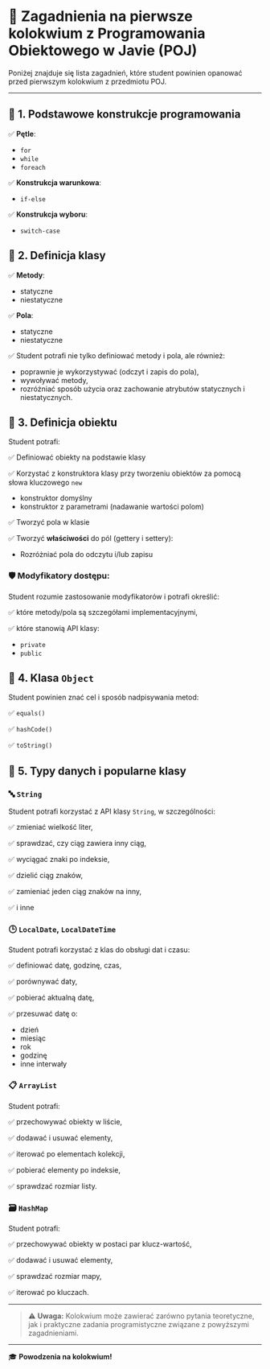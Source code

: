 # 📘 Zagadnienia na pierwsze kolokwium z Programowania Obiektowego w Javie (POJ)

Poniżej znajduje się lista zagadnień, które student powinien opanować przed pierwszym kolokwium z przedmiotu POJ.

---

## 🔁 1. Podstawowe konstrukcje programowania

✅ **Pętle**:
- `for`
- `while`
- `foreach`

✅ **Konstrukcja warunkowa**:
- `if-else`

✅ **Konstrukcja wyboru**:
- `switch-case`

## 🧱 2. Definicja klasy

✅ **Metody**:
- statyczne
- niestatyczne

✅ **Pola**:
- statyczne
- niestatyczne

✅ Student potrafi nie tylko definiować metody i pola, ale również:
- poprawnie je wykorzystywać (odczyt i zapis do pola),
- wywoływać metody,
- rozróżniać sposób użycia oraz zachowanie atrybutów statycznych i niestatycznych.

## 🧰 3. Definicja obiektu

Student potrafi:

✅ Definiować obiekty na podstawie klasy

✅ Korzystać z konstruktora klasy przy tworzeniu obiektów za pomocą słowa kluczowego `new`
- konstruktor domyślny
- konstruktor z parametrami (nadawanie wartości polom)

✅ Tworzyć pola w klasie

✅ Tworzyć **właściwości** do pól (gettery i settery):
- Rozróżniać pola do odczytu i/lub zapisu

### 🛡️ Modyfikatory dostępu:

Student rozumie zastosowanie modyfikatorów i potrafi określić:

✅ które metody/pola są szczegółami implementacyjnymi,

✅ które stanowią API klasy:
- `private`
- `public`

## 🧠 4. Klasa `Object`

Student powinien znać cel i sposób nadpisywania metod:

✅ `equals()`

✅ `hashCode()`

✅ `toString()`

## 🧮 5. Typy danych i popularne klasy

### 🔤 `String`

Student potrafi korzystać z API klasy `String`, w szczególności:

✅ zmieniać wielkość liter,

✅ sprawdzać, czy ciąg zawiera inny ciąg,

✅ wyciągać znaki po indeksie,

✅ dzielić ciąg znaków,

✅ zamieniać jeden ciąg znaków na inny,

✅ i inne

### 🕒 `LocalDate`, `LocalDateTime`

Student potrafi korzystać z klas do obsługi dat i czasu:

✅ definiować datę, godzinę, czas,

✅ porównywać daty,

✅ pobierać aktualną datę,

✅ przesuwać datę o:
- dzień
- miesiąc
- rok
- godzinę
- inne interwały

### 📋 `ArrayList`

Student potrafi:

✅ przechowywać obiekty w liście,

✅ dodawać i usuwać elementy,

✅ iterować po elementach kolekcji,

✅ pobierać elementy po indeksie,

✅ sprawdzać rozmiar listy.

### 🗃️ `HashMap`

Student potrafi:

✅ przechowywać obiekty w postaci par klucz-wartość,

✅ dodawać i usuwać elementy,

✅ sprawdzać rozmiar mapy,

✅ iterować po kluczach.

---

> ⚠️ **Uwaga:** Kolokwium może zawierać zarówno pytania teoretyczne, jak i praktyczne zadania programistyczne związane z powyższymi zagadnieniami.

---

🎓 **Powodzenia na kolokwium!**

